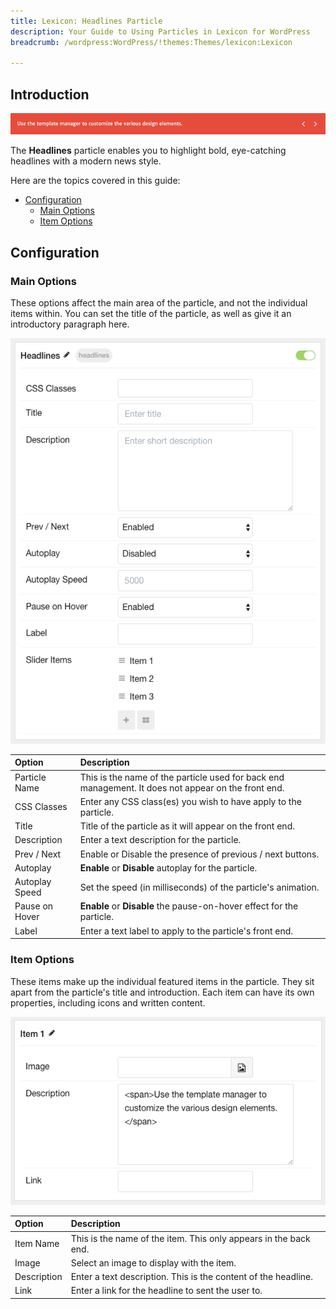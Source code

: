 ```yaml
---
title: Lexicon: Headlines Particle
description: Your Guide to Using Particles in Lexicon for WordPress
breadcrumb: /wordpress:WordPress/!themes:Themes/lexicon:Lexicon

---
```


## Introduction

![](assets/particle_headlines1.png)

The **Headlines** particle enables you to highlight bold, eye-catching headlines with a modern news style.

Here are the topics covered in this guide:

* [Configuration](#configuration)
    - [Main Options](#main-options)
    - [Item Options](#item-options)

## Configuration

### Main Options 

These options affect the main area of the particle, and not the individual items within. You can set the title of the particle, as well as give it an introductory paragraph here.

![](assets/particle_headlines2.png)

| Option         | Description                                                                                         |
| :-----         | :-----                                                                                              |
| Particle Name  | This is the name of the particle used for back end management. It does not appear on the front end. |
| CSS Classes    | Enter any CSS class(es) you wish to have apply to the particle.                                     |
| Title          | Title of the particle as it will appear on the front end.                                           |
| Description    | Enter a text description for the particle.                                                          |
| Prev / Next    | Enable or Disable the presence of previous / next buttons.                                          |
| Autoplay       | **Enable** or **Disable** autoplay for the particle.                                                |
| Autoplay Speed | Set the speed (in milliseconds) of the particle's animation.                                        |
| Pause on Hover | **Enable** or **Disable** the pause-on-hover effect for the particle.                               |
| Label          | Enter a text label to apply to the particle's front end.                                            |

### Item Options

These items make up the individual featured items in the particle. They sit apart from the particle's title and introduction. Each item can have its own properties, including icons and written content.

![](assets/particle_headlines3.png)

| Option      | Description                                                      |
| :-----      | :-----                                                           |
| Item Name   | This is the name of the item. This only appears in the back end. |
| Image       | Select an image to display with the item.                        |
| Description | Enter a text description. This is the content of the headline.   |
| Link        | Enter a link for the headline to sent the user to.               |
